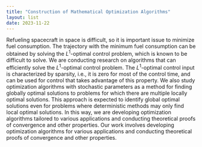 ```yaml
---
title: "Construction of Mathematical Optimization Algorithms"
layout: list
date: 2023-11-22
---
```




Refueling spacecraft in space is difficult, so it is important issue to minimize fuel consumption. The trajectory with the minimum fuel consumption can be obtained by solving the $L^1$-optimal control problem, which is known to be difficult to solve. We are conducting research on algorithms that can efficiently solve the $L^1$-optimal control problem. The $L^1$-optimal control input is characterized by sparsity, i.e., it is zero for most of the control time, and can be used for control that takes advantage of this property.
We also study optimization algorithms with stochastic parameters as a method for finding globally optimal solutions to problems for which there are multiple locally optimal solutions. This approach is expected to identify global optimal solutions even for problems where deterministic methods may only find local optimal solutions.
In this way, we are developing optimization algorithms tailored to various applications and conducting theoretical proofs of convergence and other properties.
Our work involves developing optimization algorithms for various applications and conducting theoretical proofs of convergence and other properties.